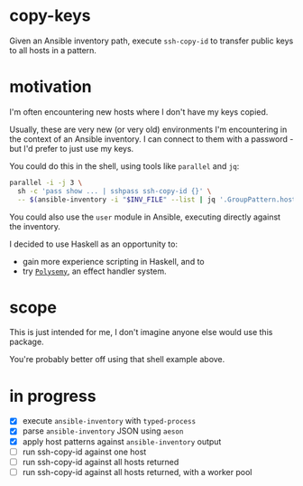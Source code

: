 # copy-keys

Given an Ansible inventory path, execute `ssh-copy-id` to transfer public keys to all hosts in a pattern.

# motivation

I'm often encountering new hosts where I don't have my keys copied.

Usually, these are very new (or very old) environments I'm encountering in the context of an Ansible inventory. I can connect to them with a password - but I'd prefer to just use my keys.

You could do this in the shell, using tools like `parallel` and `jq`:
``` sh
parallel -i -j 3 \
  sh -c 'pass show ... | sshpass ssh-copy-id {}' \
  -- $(ansible-inventory -i "$INV_FILE" --list | jq '.GroupPattern.hosts[]' -r)
```

You could also use the `user` module in Ansible, executing directly against the inventory.

I decided to use Haskell as an opportunity to:
* gain more experience scripting in Haskell, and to
* try [`Polysemy`](https://hackage.haskell.org/package/polysemy), an effect handler system.

# scope

This is just intended for me, I don't imagine anyone else would use this package.

You're probably better off using that shell example above.

# in progress

- [X] execute `ansible-inventory` with `typed-process`
- [X] parse `ansible-inventory` JSON using `aeson`
- [X] apply host patterns against `ansible-inventory` output
- [ ] run ssh-copy-id against one host
- [ ] run ssh-copy-id against all hosts returned
- [ ] run ssh-copy-id against all hosts returned, with a worker pool
